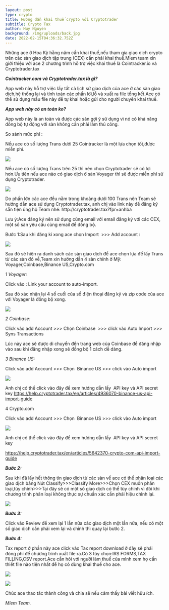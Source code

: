 ```yaml
---
layout: post
type: crypto
title: Hướng dẫn khai thuế crypto với Cryptotrader
subtitle: Crypto Tax
author: Huy Nguyen
background: /img/uploads/back.jpg
date: 2022-02-15T04:36:32.752Z
---
```

<!--StartFragment-->

Những ace ở Hoa Kỳ hằng năm cần khai thuế,nếu tham gia giao dịch crypto trên các sàn giao dịch tập trung (CEX) cần phải khai thuế.Mlem team xin giới thiệu với ace 2 chương trình hỗ trợ việc khai thuế là Cointracker.io và Cryptotrader.tax

***Cointracker.com và Cryptotrader.tax là gì?***

App web này hỗ trợ việc lấy tất cả lịch sử giao dịch của ace ở các sàn giao dịch,hệ thống lại và tính toán các phần lời,lỗ và xuất ra file tổng kết.Ace có thể sử dụng mẫu file này để tự khai hoặc gửi cho người chuyên khai thuế.

***App web này có an toàn ko?***

App web này là an toàn và được các sàn gợi ý sử dụng vì nó có khả năng đồng bộ tự động với sàn không cần phải làm thủ công.

So sánh mức phí :

Nếu ace có số lượng Trans dưới 25 Cointracker là một lựa chọn tốt,được miễn phí.

![](/img/uploads/crypto-tax-1.png)

Nếu ace có số lượng Trans trên 25 thì nên chọn Cryptotrader sẽ có lợi hơn.Ưu tiên nếu ace nào có giao dịch ở sàn Voyager thì sẽ được miễn phí sử dụng Cryptotrader.

![](/img/uploads/crypto_tax_2.png)

Do phần lớn các ace đều nằm trong khoảng dưới 100 Trans nên Team sẽ hướng dẫn ace sử dụng Cryptotrader.tax, anh chị vào link này để đăng ký sẵn tiện ủng hộ Team nhé: []([http://cryptotrader.tax?fpr=anhba](http://cryptotrader.tax/?fpr=anhba&fbclid=IwAR0AbV5iu1HVFOSmSpbXCEJoi_TH4z4nKrcBmeil4lomZlH44Gq95NHh5Uk))http://cryptotrader.tax?fpr=anhba

Lưu ý:Ace đăng ký nên sử dụng cùng email với email đăng ký với các CEX, một số sàn yêu cầu cùng email để đồng bộ.

Bước 1:Sau khi đăng kí xong ace chọn Import  >>> Add account :

![](/img/uploads/crypto-tax-3.png)

Sau đó sẽ hiện ra danh sách các sàn giao dịch để ace chọn lựa để lấy Trans từ các sàn đó về,Team xin hướng dẫn 4 sàn chính ở Mỹ: Voyager,Coinbase,Binance US,Crypto.com

*1 Voyager:*

Click vào : Link your account to auto-import.

Sau đó xác nhận lại 4 số cuối của số điện thoại đăng ký và zip code của ace với Voyager là đồng bộ xong.

![](/img/uploads/crypto-tax-4.png)

*2 Coinbase:*

Click vào add Account >>> Chọn Coinbase  >>> click vào Auto Import >>> Syns Transactions

Lúc này ace sẽ được di chuyển đến trang web của Coinbase để đăng nhập vào sau khi đăng nhập xong sẽ đồng bộ 1 cách dễ dàng.

*3 Binance US:*

Click vào add Account >>> Chọn  Binance US >>> click vào Auto import 

![](/img/uploads/crypto-tax-5.png)

Anh chị có thể click vào đây để xem hướng dẫn lấy  API key và API secret key <https://help.cryptotrader.tax/en/articles/4936070-binance-us-api-import-guide>

4 Crypto.com

Click vào add Account >>> Chọn  Binance US >>> click vào Auto import 

![](/img/uploads/crypto-tax-6.png)

Anh chị có thể click vào đây để xem hướng dẫn lấy  API key và API secret key 

<https://help.cryptotrader.tax/en/articles/5642370-crypto-com-api-import-guide>

***Bước 2:***

Sau khi đã lấy hết thông tin giao dịch từ các sàn về ace có thể phân loại các giao dịch bằng Nút   Classify>>>Classify More>>>Chọn CEX muốn phân loại,tùy chỉnh>>>Tại đây sẽ có một số giao dịch có thể tùy chỉnh vì đôi khi chương trình phân loại không thực sự chuẩn xác cần phải hiệu chỉnh lại.

![](/img/uploads/crypto-tax-7.png)

***Bước 3:***

Click vào Review để xem lại 1 lần nữa các giao dịch một lần nữa, nếu có một số giao dịch cần phải xem lại và chỉnh thì quay lại bước 2.

***Bước 4:***

Tax report ở phần này ace click vào Tax report download ở đây sẽ phải đóng phí để chương trình xuất file ra.Có 3 tùy chọn:IRS FORMS,TAX FILLING,CSV report.Ace cần hỏi với người làm thuế của mình xem họ cần thiết file nào tiện nhất để họ có dùng khai thuế cho ace.

![](/img/uploads/crypto-tax-8.png)

![](/img/uploads/crypto-tax-9.png)

Chúc ace thao tác thành công và chia sẽ nếu cảm thấy bài viết hữu ích.

*Mlem Team.*

<!--EndFragment-->